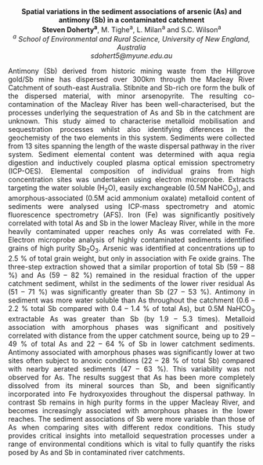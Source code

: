 <center><strong>Spatial variations in the sediment associations of arsenic (As) and
antimony (Sb) in a contaminated catchment</strong>

<center><strong>Steven Doherty<sup>a</sup></strong>, M. Tighe<sup>a</sup>, L. Milan<sup>a</sup> and S.C. Wilson<sup>a</sup>

<center><i><sup>a</sup> School of Environmental and Rural Science, University of New
England, Australia</i>

<center><i>sdohert5@myune.edu.au</i>

<p style=text-align:justify>Antimony (Sb) derived from historic mining waste from the Hillgrove
gold/Sb mine has dispersed over 300km through the Macleay River
Catchment of south-east Australia. Stibnite and Sb-rich ore form the
bulk of the dispersed material, with minor arsenopyrite. The resulting
co-contamination of the Macleay River has been well-characterised, but
the processes underlying the sequestration of As and Sb in the catchment
are unknown. This study aimed to characterise metalloid mobilisation and
sequestration processes whilst also identifying diferences in the
geochemisty of the two elements in this system. Sediments were collected
from 13 sites spanning the length of the waste dispersal pathway in the
river system. Sediment elemental content was determined with aqua regia
digestion and inductively coupled plasma optical emission spectrometry
(ICP-OES). Elemental composition of individual grains from high
concentration sites was undertaken using electron microprobe. Extracts
targeting the water soluble (H<sub>2</sub>O), easily exchangeable (0.5M
NaHCO<sub>3</sub>), and amorphous-associated (0.5M acid ammonium oxalate)
metalloid content of sediments were analysed using ICP-mass spectrometry
and atomic fluorescence spectrometry (AFS). Iron (Fe) was significantly
positively correlated with total As and Sb in the lower Macleay River,
while in the more heavily contaminated upper reaches only As was
correlated with Fe. Electron microprobe analysis of highly contaminated
sediments identified grains of high purity Sb<sub>2</sub>O<sub>3</sub>. Arsenic was
identified at concentrations up to 2.5 % of total grain weight, but only
in association with Fe oxide grains. The three-step extraction showed
that a similar proportion of total Sb (59 – 88 %) and As (59 – 82 %)
remained in the residual fraction of the upper catchment sediment,
whilst in the sediments of the lower river residual As (51 – 71 %) was
significantly greater than Sb (27 – 53 %). Antimony in sediment was more
water soluble than As throughout the catchment (0.6 – 2.2 % total Sb
compared with 0.4 – 1.4 % of total As), but 0.5M NaHCO<sub>3</sub> extractable As
was greater than Sb (by 1.9 – 5.3 times). Metalloid association with
amorphous phases was significant and positively correlated with distance
from the upper catchment source, being up to 29 – 49 % of total As and
22 – 64 % of Sb in lower catchment sediments. Antimony associated with
amorphous phases was significantly lower at two sites often subject to
anoxic conditions (22 – 28 % of total Sb) compared with nearby aerated
sediments (47 – 63 %). This variability was not observed for As. The
results suggest that As has been more completely dissolved from its
mineral sources than Sb, and been significantly incorporated into Fe
hydroxyoxides throughout the dispersal pathway. In contrast Sb remains
in high purity forms in the upper Macleay River, and becomes
increasingly associated with amorphous phases in the lower reaches. The
sediment associations of Sb were more variable than those of As when
comparing sites with different redox conditions. This study provides
critical insights into metalloid sequestration processes under a range
of environmental conditions which is vital to fully quantify the risks
posed by As and Sb in contaminated river catchments.
